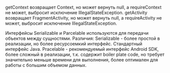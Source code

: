 getContext возвращает Context, но может вернуть null, а requireContext не может, выбросит исключение IllegalStateException.
getActivity возвращает FragmentActivity, но может вернуть null, а requireActivity не может, выбросит исключение IllegalStateException.

Интерфейсы Serializable и Parcelable используются для передачи объектов между сущностями. Различия:
 Serializable - более простой в реализации, но более ресурсоемкий интерфейс. Стандартный интерфейс Java.
 Pracelable - рекомендуемый интерфейс Android SDK, более сложный в реализации, т.к. содержит boiler plate code, но требует значительно меньше времени для выполнения, более оптимален для работы с большим объемом данных.